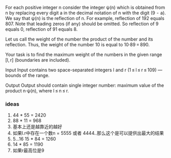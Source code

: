 For each positive integer n consider the integer ψ(n) which is obtained from n by replacing every digit a in the decimal notation of n with the digit (9  -  a). We say that ψ(n) is the reflection of n. For example, reflection of 192 equals 807. Note that leading zeros (if any) should be omitted. So reflection of 9 equals 0, reflection of 91 equals 8.

Let us call the weight of the number the product of the number and its reflection. Thus, the weight of the number 10 is equal to 10·89 = 890.

Your task is to find the maximum weight of the numbers in the given range [l, r] (boundaries are included).

Input
Input contains two space-separated integers l and r (1 ≤ l ≤ r ≤ 109) — bounds of the range.

Output
Output should contain single integer number: maximum value of the product n·ψ(n), where l ≤ n ≤ r.

### ideas
1. 44 * 55 = 2420
2. 88 * 11 = 968
3. 基本上还是越靠近的越好
4. 如果l.r中存在一个数n = 5555 或者 4444..那么这个是可以提供出最大的结果
5. 5...16   15 * 84 = 1260
6. 14 * 85 = 1190
7. 如果r最高位是9